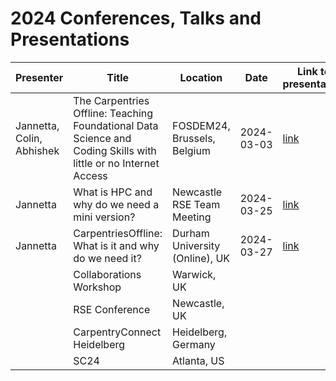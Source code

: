 # 2024 Conferences, Talks and Presentations

|Presenter|Title|Location|Date|Link to presentation|
|-|-|-|-|-|
|Jannetta, Colin, Abhishek|The Carpentries Offline: Teaching Foundational Data Science and Coding Skills with little or no Internet Access|FOSDEM24, Brussels, Belgium|2024-03-03|[link](https://github.com/carpentriesoffline/talks/blob/main/Presentations/CarpentriesOffline_FOSDEM24.pptx.pdf)|
|Jannetta|What is HPC and why do we need a mini version?|Newcastle RSE Team Meeting|2024-03-25|[link](https://github.com/carpentriesoffline/talks/blob/main/Presentations/What_is_High_Performance_Computing_and_why_do_we_need_a_mini_version.pptx)|
|Jannetta|CarpentriesOffline: What is it and why do we need it?|Durham University (Online), UK|2024-03-27|[link](https://github.com/carpentriesoffline/talks/blob/main/Presentations/CarpentriesOffline_FOSDEM24.pdf)|
||Collaborations Workshop|Warwick, UK|
||RSE Conference|Newcastle, UK|
||CarpentryConnect Heidelberg|Heidelberg, Germany|
||SC24|Atlanta, US||
